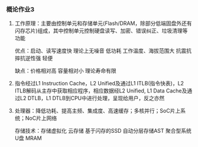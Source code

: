 ### 概论作业3

1. 工作原理：主要由控制单元和存储单元(Flash/DRAM，除部分低端固盘外还有闪存芯片)组成，其中控制单元控制硬盘读写、加密、错误纠正、垃圾清理等功能

   优点：启动、读写速度快 理论上无噪音 低功耗 工作温度、海拔范围大 抗震抗摔抗逆性强 轻便

   缺点：价格相对高 容量相对小 理论寿命有限

2. 指令经过L1 Instruction Cache，L2 Unified及通过L1 ITLB(指令快表)，L2 ITLB解码从主存中获取相应程序，相应数据经L2 Unified, L1 Data Cache及通过L2 DTLB，L1 DTLB到CPU中进行处理，呈现给用户，反之亦然

3. 处理器：降低功耗、提高主频、集成度、高速缓存；多核并行；SoC片上系统；NoC片上网络

   存储技术：存储虚拟化 云存储 基于闪存的SSD 自动分层存储AST 聚合型系统 U盘 MRAM